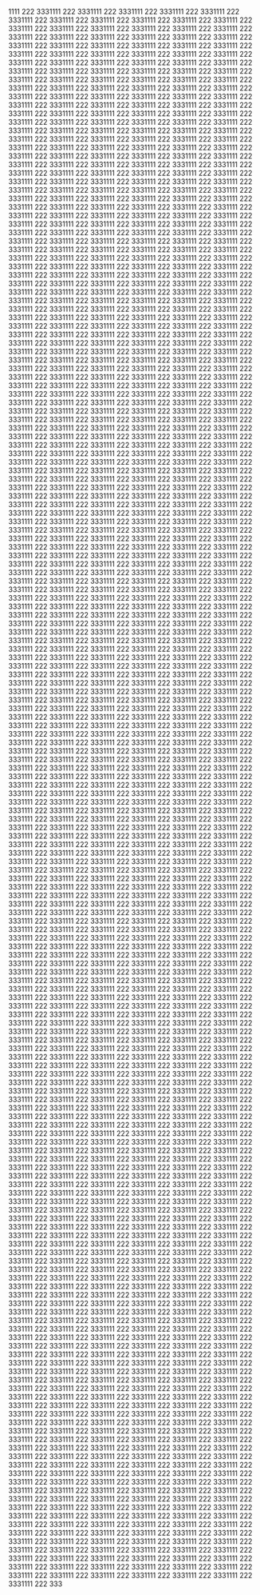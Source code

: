 1111
222
3331111
222
3331111
222
3331111
222
3331111
222
3331111
222
3331111
222
3331111
222
3331111
222
3331111
222
3331111
222
3331111
222
3331111
222
3331111
222
3331111
222
3331111
222
3331111
222
3331111
222
3331111
222
3331111
222
3331111
222
3331111
222
3331111
222
3331111
222
3331111
222
3331111
222
3331111
222
3331111
222
3331111
222
3331111
222
3331111
222
3331111
222
3331111
222
3331111
222
3331111
222
3331111
222
3331111
222
3331111
222
3331111
222
3331111
222
3331111
222
3331111
222
3331111
222
3331111
222
3331111
222
3331111
222
3331111
222
3331111
222
3331111
222
3331111
222
3331111
222
3331111
222
3331111
222
3331111
222
3331111
222
3331111
222
3331111
222
3331111
222
3331111
222
3331111
222
3331111
222
3331111
222
3331111
222
3331111
222
3331111
222
3331111
222
3331111
222
3331111
222
3331111
222
3331111
222
3331111
222
3331111
222
3331111
222
3331111
222
3331111
222
3331111
222
3331111
222
3331111
222
3331111
222
3331111
222
3331111
222
3331111
222
3331111
222
3331111
222
3331111
222
3331111
222
3331111
222
3331111
222
3331111
222
3331111
222
3331111
222
3331111
222
3331111
222
3331111
222
3331111
222
3331111
222
3331111
222
3331111
222
3331111
222
3331111
222
3331111
222
3331111
222
3331111
222
3331111
222
3331111
222
3331111
222
3331111
222
3331111
222
3331111
222
3331111
222
3331111
222
3331111
222
3331111
222
3331111
222
3331111
222
3331111
222
3331111
222
3331111
222
3331111
222
3331111
222
3331111
222
3331111
222
3331111
222
3331111
222
3331111
222
3331111
222
3331111
222
3331111
222
3331111
222
3331111
222
3331111
222
3331111
222
3331111
222
3331111
222
3331111
222
3331111
222
3331111
222
3331111
222
3331111
222
3331111
222
3331111
222
3331111
222
3331111
222
3331111
222
3331111
222
3331111
222
3331111
222
3331111
222
3331111
222
3331111
222
3331111
222
3331111
222
3331111
222
3331111
222
3331111
222
3331111
222
3331111
222
3331111
222
3331111
222
3331111
222
3331111
222
3331111
222
3331111
222
3331111
222
3331111
222
3331111
222
3331111
222
3331111
222
3331111
222
3331111
222
3331111
222
3331111
222
3331111
222
3331111
222
3331111
222
3331111
222
3331111
222
3331111
222
3331111
222
3331111
222
3331111
222
3331111
222
3331111
222
3331111
222
3331111
222
3331111
222
3331111
222
3331111
222
3331111
222
3331111
222
3331111
222
3331111
222
3331111
222
3331111
222
3331111
222
3331111
222
3331111
222
3331111
222
3331111
222
3331111
222
3331111
222
3331111
222
3331111
222
3331111
222
3331111
222
3331111
222
3331111
222
3331111
222
3331111
222
3331111
222
3331111
222
3331111
222
3331111
222
3331111
222
3331111
222
3331111
222
3331111
222
3331111
222
3331111
222
3331111
222
3331111
222
3331111
222
3331111
222
3331111
222
3331111
222
3331111
222
3331111
222
3331111
222
3331111
222
3331111
222
3331111
222
3331111
222
3331111
222
3331111
222
3331111
222
3331111
222
3331111
222
3331111
222
3331111
222
3331111
222
3331111
222
3331111
222
3331111
222
3331111
222
3331111
222
3331111
222
3331111
222
3331111
222
3331111
222
3331111
222
3331111
222
3331111
222
3331111
222
3331111
222
3331111
222
3331111
222
3331111
222
3331111
222
3331111
222
3331111
222
3331111
222
3331111
222
3331111
222
3331111
222
3331111
222
3331111
222
3331111
222
3331111
222
3331111
222
3331111
222
3331111
222
3331111
222
3331111
222
3331111
222
3331111
222
3331111
222
3331111
222
3331111
222
3331111
222
3331111
222
3331111
222
3331111
222
3331111
222
3331111
222
3331111
222
3331111
222
3331111
222
3331111
222
3331111
222
3331111
222
3331111
222
3331111
222
3331111
222
3331111
222
3331111
222
3331111
222
3331111
222
3331111
222
3331111
222
3331111
222
3331111
222
3331111
222
3331111
222
3331111
222
3331111
222
3331111
222
3331111
222
3331111
222
3331111
222
3331111
222
3331111
222
3331111
222
3331111
222
3331111
222
3331111
222
3331111
222
3331111
222
3331111
222
3331111
222
3331111
222
3331111
222
3331111
222
3331111
222
3331111
222
3331111
222
3331111
222
3331111
222
3331111
222
3331111
222
3331111
222
3331111
222
3331111
222
3331111
222
3331111
222
3331111
222
3331111
222
3331111
222
3331111
222
3331111
222
3331111
222
3331111
222
3331111
222
3331111
222
3331111
222
3331111
222
3331111
222
3331111
222
3331111
222
3331111
222
3331111
222
3331111
222
3331111
222
3331111
222
3331111
222
3331111
222
3331111
222
3331111
222
3331111
222
3331111
222
3331111
222
3331111
222
3331111
222
3331111
222
3331111
222
3331111
222
3331111
222
3331111
222
3331111
222
3331111
222
3331111
222
3331111
222
3331111
222
3331111
222
3331111
222
3331111
222
3331111
222
3331111
222
3331111
222
3331111
222
3331111
222
3331111
222
3331111
222
3331111
222
3331111
222
3331111
222
3331111
222
3331111
222
3331111
222
3331111
222
3331111
222
3331111
222
3331111
222
3331111
222
3331111
222
3331111
222
3331111
222
3331111
222
3331111
222
3331111
222
3331111
222
3331111
222
3331111
222
3331111
222
3331111
222
3331111
222
3331111
222
3331111
222
3331111
222
3331111
222
3331111
222
3331111
222
3331111
222
3331111
222
3331111
222
3331111
222
3331111
222
3331111
222
3331111
222
3331111
222
3331111
222
3331111
222
3331111
222
3331111
222
3331111
222
3331111
222
3331111
222
3331111
222
3331111
222
3331111
222
3331111
222
3331111
222
3331111
222
3331111
222
3331111
222
3331111
222
3331111
222
3331111
222
3331111
222
3331111
222
3331111
222
3331111
222
3331111
222
3331111
222
3331111
222
3331111
222
3331111
222
3331111
222
3331111
222
3331111
222
3331111
222
3331111
222
3331111
222
3331111
222
3331111
222
3331111
222
3331111
222
3331111
222
3331111
222
3331111
222
3331111
222
3331111
222
3331111
222
3331111
222
3331111
222
3331111
222
3331111
222
3331111
222
3331111
222
3331111
222
3331111
222
3331111
222
3331111
222
3331111
222
3331111
222
3331111
222
3331111
222
3331111
222
3331111
222
3331111
222
3331111
222
3331111
222
3331111
222
3331111
222
3331111
222
3331111
222
3331111
222
3331111
222
3331111
222
3331111
222
3331111
222
3331111
222
3331111
222
3331111
222
3331111
222
3331111
222
3331111
222
3331111
222
3331111
222
3331111
222
3331111
222
3331111
222
3331111
222
3331111
222
3331111
222
3331111
222
3331111
222
3331111
222
3331111
222
3331111
222
3331111
222
3331111
222
3331111
222
3331111
222
3331111
222
3331111
222
3331111
222
3331111
222
3331111
222
3331111
222
3331111
222
3331111
222
3331111
222
3331111
222
3331111
222
3331111
222
3331111
222
3331111
222
3331111
222
3331111
222
3331111
222
3331111
222
3331111
222
3331111
222
3331111
222
3331111
222
3331111
222
3331111
222
3331111
222
3331111
222
3331111
222
3331111
222
3331111
222
3331111
222
3331111
222
3331111
222
3331111
222
3331111
222
3331111
222
3331111
222
3331111
222
3331111
222
3331111
222
3331111
222
3331111
222
3331111
222
3331111
222
3331111
222
3331111
222
3331111
222
3331111
222
3331111
222
3331111
222
3331111
222
3331111
222
3331111
222
3331111
222
3331111
222
3331111
222
3331111
222
3331111
222
3331111
222
3331111
222
3331111
222
3331111
222
3331111
222
3331111
222
3331111
222
3331111
222
3331111
222
3331111
222
3331111
222
3331111
222
3331111
222
3331111
222
3331111
222
3331111
222
3331111
222
3331111
222
3331111
222
3331111
222
3331111
222
3331111
222
3331111
222
3331111
222
3331111
222
3331111
222
3331111
222
3331111
222
3331111
222
3331111
222
3331111
222
3331111
222
3331111
222
3331111
222
3331111
222
3331111
222
3331111
222
3331111
222
3331111
222
3331111
222
3331111
222
3331111
222
3331111
222
3331111
222
3331111
222
3331111
222
3331111
222
3331111
222
3331111
222
3331111
222
3331111
222
3331111
222
3331111
222
3331111
222
3331111
222
3331111
222
3331111
222
3331111
222
3331111
222
3331111
222
3331111
222
3331111
222
3331111
222
3331111
222
3331111
222
3331111
222
3331111
222
3331111
222
3331111
222
3331111
222
3331111
222
3331111
222
3331111
222
3331111
222
3331111
222
3331111
222
3331111
222
3331111
222
3331111
222
3331111
222
3331111
222
3331111
222
3331111
222
3331111
222
3331111
222
3331111
222
3331111
222
3331111
222
3331111
222
3331111
222
3331111
222
3331111
222
3331111
222
3331111
222
3331111
222
3331111
222
3331111
222
3331111
222
3331111
222
3331111
222
3331111
222
3331111
222
3331111
222
3331111
222
3331111
222
3331111
222
3331111
222
3331111
222
3331111
222
3331111
222
3331111
222
3331111
222
3331111
222
3331111
222
3331111
222
3331111
222
3331111
222
3331111
222
3331111
222
3331111
222
3331111
222
3331111
222
3331111
222
3331111
222
3331111
222
3331111
222
3331111
222
3331111
222
3331111
222
3331111
222
3331111
222
3331111
222
3331111
222
3331111
222
3331111
222
3331111
222
3331111
222
3331111
222
3331111
222
3331111
222
3331111
222
3331111
222
3331111
222
3331111
222
3331111
222
3331111
222
3331111
222
3331111
222
3331111
222
3331111
222
3331111
222
3331111
222
3331111
222
3331111
222
3331111
222
3331111
222
3331111
222
3331111
222
3331111
222
3331111
222
3331111
222
3331111
222
3331111
222
3331111
222
3331111
222
3331111
222
3331111
222
3331111
222
3331111
222
3331111
222
3331111
222
3331111
222
3331111
222
3331111
222
3331111
222
3331111
222
3331111
222
3331111
222
3331111
222
3331111
222
3331111
222
3331111
222
3331111
222
3331111
222
3331111
222
3331111
222
3331111
222
3331111
222
3331111
222
3331111
222
3331111
222
3331111
222
3331111
222
3331111
222
3331111
222
3331111
222
3331111
222
3331111
222
3331111
222
3331111
222
3331111
222
3331111
222
3331111
222
3331111
222
3331111
222
3331111
222
3331111
222
3331111
222
3331111
222
3331111
222
3331111
222
3331111
222
3331111
222
3331111
222
3331111
222
3331111
222
3331111
222
3331111
222
3331111
222
3331111
222
3331111
222
3331111
222
3331111
222
3331111
222
3331111
222
3331111
222
3331111
222
3331111
222
3331111
222
3331111
222
3331111
222
3331111
222
3331111
222
3331111
222
3331111
222
3331111
222
3331111
222
3331111
222
3331111
222
3331111
222
3331111
222
3331111
222
3331111
222
3331111
222
3331111
222
3331111
222
3331111
222
3331111
222
3331111
222
3331111
222
3331111
222
3331111
222
3331111
222
3331111
222
3331111
222
3331111
222
3331111
222
3331111
222
3331111
222
3331111
222
3331111
222
3331111
222
3331111
222
3331111
222
3331111
222
3331111
222
3331111
222
3331111
222
3331111
222
3331111
222
3331111
222
3331111
222
3331111
222
3331111
222
3331111
222
3331111
222
3331111
222
3331111
222
3331111
222
3331111
222
3331111
222
3331111
222
3331111
222
3331111
222
3331111
222
3331111
222
3331111
222
3331111
222
3331111
222
3331111
222
3331111
222
3331111
222
3331111
222
3331111
222
3331111
222
3331111
222
3331111
222
3331111
222
3331111
222
3331111
222
3331111
222
3331111
222
3331111
222
3331111
222
3331111
222
3331111
222
3331111
222
3331111
222
3331111
222
3331111
222
3331111
222
3331111
222
3331111
222
3331111
222
3331111
222
3331111
222
3331111
222
3331111
222
3331111
222
3331111
222
3331111
222
3331111
222
3331111
222
3331111
222
3331111
222
3331111
222
3331111
222
3331111
222
3331111
222
3331111
222
3331111
222
3331111
222
3331111
222
3331111
222
3331111
222
3331111
222
3331111
222
3331111
222
3331111
222
3331111
222
3331111
222
3331111
222
3331111
222
3331111
222
3331111
222
3331111
222
3331111
222
3331111
222
3331111
222
3331111
222
3331111
222
3331111
222
3331111
222
3331111
222
3331111
222
3331111
222
3331111
222
3331111
222
3331111
222
3331111
222
3331111
222
3331111
222
3331111
222
3331111
222
3331111
222
3331111
222
3331111
222
3331111
222
3331111
222
3331111
222
3331111
222
3331111
222
3331111
222
3331111
222
3331111
222
3331111
222
3331111
222
3331111
222
3331111
222
3331111
222
3331111
222
3331111
222
3331111
222
3331111
222
3331111
222
3331111
222
3331111
222
3331111
222
3331111
222
3331111
222
3331111
222
3331111
222
3331111
222
3331111
222
3331111
222
3331111
222
3331111
222
3331111
222
3331111
222
3331111
222
3331111
222
3331111
222
3331111
222
3331111
222
3331111
222
3331111
222
3331111
222
3331111
222
3331111
222
3331111
222
3331111
222
3331111
222
3331111
222
3331111
222
3331111
222
3331111
222
3331111
222
3331111
222
3331111
222
3331111
222
3331111
222
3331111
222
3331111
222
3331111
222
3331111
222
3331111
222
3331111
222
3331111
222
3331111
222
3331111
222
3331111
222
3331111
222
3331111
222
3331111
222
3331111
222
3331111
222
3331111
222
3331111
222
3331111
222
3331111
222
3331111
222
3331111
222
3331111
222
3331111
222
3331111
222
3331111
222
3331111
222
3331111
222
3331111
222
3331111
222
3331111
222
3331111
222
3331111
222
3331111
222
3331111
222
3331111
222
3331111
222
3331111
222
3331111
222
3331111
222
3331111
222
3331111
222
3331111
222
3331111
222
3331111
222
3331111
222
3331111
222
3331111
222
3331111
222
3331111
222
3331111
222
3331111
222
3331111
222
3331111
222
3331111
222
3331111
222
3331111
222
3331111
222
3331111
222
3331111
222
3331111
222
3331111
222
3331111
222
3331111
222
3331111
222
3331111
222
3331111
222
3331111
222
3331111
222
3331111
222
3331111
222
3331111
222
3331111
222
3331111
222
3331111
222
3331111
222
3331111
222
3331111
222
3331111
222
3331111
222
3331111
222
3331111
222
3331111
222
3331111
222
3331111
222
3331111
222
3331111
222
3331111
222
3331111
222
3331111
222
3331111
222
3331111
222
3331111
222
3331111
222
3331111
222
3331111
222
3331111
222
3331111
222
3331111
222
3331111
222
3331111
222
3331111
222
3331111
222
3331111
222
3331111
222
3331111
222
3331111
222
3331111
222
3331111
222
3331111
222
3331111
222
3331111
222
3331111
222
3331111
222
3331111
222
3331111
222
3331111
222
3331111
222
3331111
222
3331111
222
3331111
222
333
